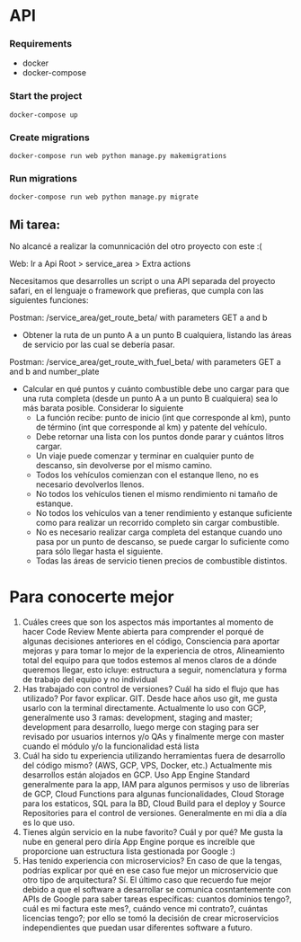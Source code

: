 # API

### Requirements

- docker
- docker-compose

### Start the project

`docker-compose up`

### Create migrations

`docker-compose run web python manage.py makemigrations`

### Run migrations

`docker-compose run web python manage.py migrate`

## Mi tarea:
No alcancé a realizar la comunnicación del otro proyecto con este :(

Web: Ir a Api Root > service_area > Extra actions

Necesitamos que desarrolles un script o una API separada del proyecto safari, en el lenguaje o framework que prefieras, que cumpla con las siguientes funciones:

Postman: /service_area/get_route_beta/ with parameters GET a and b 
- Obtener la ruta de un punto A a un punto B cualquiera, listando las áreas de servicio por las cual se debería pasar.

Postman: /service_area/get_route_with_fuel_beta/ with parameters GET a and b and number_plate
- Calcular en qué puntos y cuánto combustible debe uno cargar para que una ruta completa (desde un punto A a un punto B cualquiera) sea lo más barata posible. Considerar lo siguiente
    - La función recibe: punto de inicio (int que corresponde al km), punto de término (int que corresponde al km) y patente del vehículo.
    - Debe retornar una lista con los puntos donde parar y cuántos litros cargar.
    - Un viaje puede comenzar y terminar en cualquier punto de descanso, sin devolverse por el mismo camino.
    - Todos los vehículos comienzan con el estanque lleno, no es necesario devolverlos llenos.
    - No todos los vehículos tienen el mismo rendimiento ni tamaño de estanque.
    - No todos los vehículos van a tener rendimiento y estanque suficiente como para realizar un recorrido completo sin cargar combustible.
    - No es necesario realizar carga completa del estanque cuando uno pasa por un punto de descanso, se puede cargar lo suficiente como para sólo llegar hasta el siguiente.
    - Todas las áreas de servicio tienen precios de combustible distintos.

# Para conocerte mejor

1. Cuáles crees que son los aspectos más importantes al momento de hacer Code Review
	Mente abierta para comprender el porqué de algunas decisiones anteriores en el código, Consciencia para aportar mejoras y para tomar lo mejor de la experiencia de otros, Alineamiento total del equipo para que todos estemos al menos claros de a dónde queremos llegar, esto icluye: estructura a seguir, nomenclatura y forma de trabajo del equipo y no individual 
2. Has trabajado con control de versiones? Cuál ha sido el flujo que has utilizado? Por favor explicar.
	GIT. Desde hace años uso git, me gusta usarlo con la terminal directamente. Actualmente lo uso con GCP, generalmente uso 3 ramas: development, staging and master; development para desarrollo, luego merge con staging para ser revisado por usuarios internos y/o QAs y finalmente merge con master cuando el módulo y/o la funcionalidad está lista
3. Cuál ha sido tu experiencia utilizando herramientas fuera de desarrollo del código mismo? (AWS, GCP, VPS, Docker, etc.)
	Actualmente mis desarrollos están alojados en GCP. Uso App Engine Standard generalmente para la app, IAM para algunos permisos y uso de librerías de GCP, Cloud Functions para algunas funcionalidades, Cloud Storage para los estaticos, SQL para la BD, Cloud Build para el deploy y Source Repositories para el control de versiones. Generalmente en mi día a día es lo que uso.
4. Tienes algún servicio en la nube favorito? Cuál y por qué?
	Me gusta la nube en general pero diría App Engine porque es increíble que proporcione uan estructura lista gestionada por Google :)
5. Has tenido experiencia con microservicios? En caso de que la tengas, podrías explicar por qué en ese caso fue mejor un microservicio que otro tipo de arquitectura?
	Sí. El último caso que recuerdo fue mejor debido a que el software a desarrollar se comunica cosntantemente con APIs de Google para saber tareas específicas: cuantos dominios tengo?, cuál es mi factura este mes?, cuándo vence mi contrato?, cuántas licencias tengo?; por ello se tomó la decisión de crear microservicios independientes que puedan usar diferentes software a futuro.

